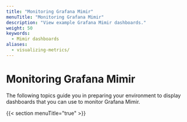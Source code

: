 ```yaml
---
title: "Monitoring Grafana Mimir"
menuTitle: "Monitoring Grafana Mimir"
description: "View example Grafana Mimir dashboards."
weight: 50
keywords:
  - Mimir dashboards
aliases:
  - visualizing-metrics/
---
```


# Monitoring Grafana Mimir

The following topics guide you in preparing your environment to display dashboards that you can use to monitor Grafana Mimir.

{{< section menuTitle="true" >}}
